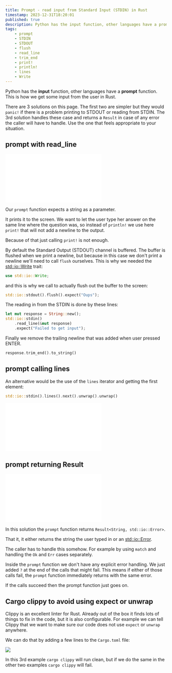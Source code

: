 ```yaml
---
title: Prompt - read input from Standard Input (STDIN) in Rust
timestamp: 2023-12-31T18:20:01
published: true
description: Python has the input function, other languages have a prompt function. This is how we get some input from the user in Rust.
tags:
    - prompt
    - STDIN
    - STDOUT
    - flush
    - read_line
    - trim_end
    - print!
    - println!
    - lines
    - Write
---
```


Python has the **input** function, other languages have a **prompt** function. This is how we get some input from the user in Rust.

There are 3 solutions on this page. The first two are simpler but they would `panic!` if there is a problem printing to STDOUT or reading from STDIN.
The 3rd solution handles these case and returns a `Result` in case of any error the caller will have to handle. Use the one that feels appropriate to your situation.

## prompt with read_line

![](examples/prompt/src/main.rs)

Our `prompt` function expects a string as a parameter.

It prints it to the screen. We want to let the user type her answer on the same line where the question was, so instead of `println!`
we use here `print!` that will not add a newline to the output.

Because of that just calling `print!` is not enough.

By default the Standard Output (STDOUT) channel is buffered. The buffer is flushed when we print a newline, but because in this case we don't print a newline
we'll need to call `flush` ourselves. This is why we needed the [std::io::Write](https://doc.rust-lang.org/std/io/trait.Write.html) trait:

```rust
use std::io::Write;
```

and this is why we call to actually flush out the buffer to the screen:

```rust
std::io::stdout().flush().expect("Oups");
```


The reading in from the STDIN is done by these lines:

```rust
let mut response = String::new();
std::io::stdin()
    .read_line(&mut response)
    .expect("Failed to get input");
```

Finally we remove the trailing newline that was added when user pressed ENTER.

```rust
response.trim_end().to_string()
```

## prompt calling lines

An alternative would be the use of the `lines` iterator and getting the first element:


```rust
std::io::stdin().lines().next().unwrap().unwrap()
```

![](examples/prompt2/src/main.rs)

## prompt returning Result


![](examples/prompt-result/src/main.rs)

In this solution the `prompt` function returns `Result<String, std::io::Error>`.

That it, it either returns the string the user typed in or an [std::io::Error](https://doc.rust-lang.org/std/io/struct.Error.html).

The caller has to handle this somehow. For example by using `match` and handling the `Ok` and `Err` cases separately.

Inside the `prompt` function we don't have any explicit error handling. We just added `?` at the end of the calls that might fail.
This means if either of those calls fail, the `prompt` function immediately returns with the same error.

If the calls succeed then the prompt function just goes on.

## Cargo clippy to avoid using expect or unwrap

Clippy is an excellent linter for Rust. Already out of the box it finds lots of things to fix in the code, but it is also configurable.
For example we can tell Clippy that we want to make sure our code does not use `expect` or `unwrap` anywhere.

We can do that by adding a few lines to the `Cargo.toml` file:

![](examples/prompt-result/Cargo.toml)

In this 3rd example `cargo clippy` will run clean, but if we do the same in the other two examples `cargo clippy` will fail.
